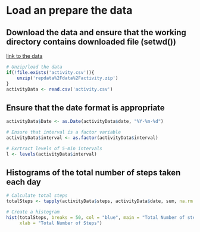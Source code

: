 # Load an prepare the data
## Download the data and ensure that the working directory contains downloaded file (setwd())
[link to the data](https://d396qusza40orc.cloudfront.net/repdata%2Fdata%2Factivity.zip)

```r
# Unzip/load the data
if(!file.exists('activity.csv')){
    unzip('repdata%2Fdata%2Factivity.zip')
}
activityData <- read.csv('activity.csv')
```
## Ensure that the date format is appropriate 
```r
activityData$Date <- as.Date(activityData$date, "%Y-%m-%d")
```

```r
# Ensure that interval is a factor variable
activityData$interval <- as.factor(activityData$interval)
```

```r
# Exrtract levels of 5-min intervals
l <- levels(activityData$interval)
```
## Histograms of the total number of steps taken each day
```r
# Calculate total steps 
totalSteps <- tapply(activityData$steps, activityData$date, sum, na.rm = T)
```
```r
# Create a histogram 
hist(totalSteps, breaks = 50, col = "blue", main = "Total Number of steps each day", 
     xlab = "Total Number of Steps")
```
